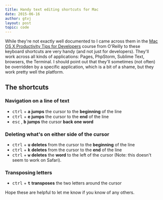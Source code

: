 ```yaml
---
title: Handy text editing shortcuts for Mac
date: 2015-06-16
author: gtvj
layout: post
topic: code
---
```

While they're not exactly well documented to I came across them in the [Mac OS X Productivity Tips for Developers](https://www.safaribooksonline.com/library/view/mac-os-x/9781491945476/) course from O'Reilly to these keyboard shortcuts are very handy (and not just for developers). They'll work across all kinds of applications: Pages, PhpStorm, Sublime Text, browsers, the Terminal. I should point out that they'll sometimes (not often) be overridden by a specific application, which is a bit of a shame, but they work pretty well the platform.

## The shortcuts

### Navigation on a line of text

  * <kbd>ctrl</kbd> + **<kbd>a</kbd>** **jumps** the cursor to the **beginning** of the line
  * <kbd>ctrl</kbd> + **<kbd>e</kbd>** **jumps** the cursor to the **end** of the line
  * <kbd>esc</kbd> , **<kbd>b</kbd>** **jumps** the cursor **back one word** 

### Deleting what's on either side of the cursor

  * <kbd>ctrl</kbd> + **<kbd>u</kbd>** **deletes** from the cursor to the **beginning** of the line
  * <kbd>ctrl</kbd> + **<kbd>k</kbd>** **deletes** from the cursor to the **end** of the line
  * <kbd>ctrl</kbd> + **<kbd>w</kbd>** **deletes** the **word** to the left of the cursor (Note: this doesn't seem to work on Safari).

### Transposing letters

  * <kbd>ctrl</kbd> + **<kbd>t</kbd>** **transposes** the two letters around the cursor

Hope these are helpful to let me know if you know of any others.
